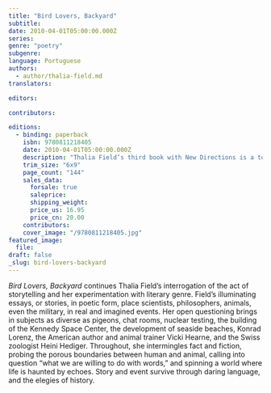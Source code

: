 ```yaml
---
title: "Bird Lovers, Backyard"
subtitle:
date: 2010-04-01T05:00:00.000Z
series:
genre: "poetry"
subgenre:
language: Portuguese
authors:
  - author/thalia-field.md
translators:

editors:

contributors:

editions:
  - binding: paperback
    isbn: 9780811218405
    date: 2010-04-01T05:00:00.000Z
    description: "Thalia Field’s third book with New Directions is a tour de force of blending literary genres (poetry, prose, essay, and drama) and examining our control of the natural world. "
    trim_size: "6x9"
    page_count: "144"
    sales_data:
      forsale: true
      saleprice:
      shipping_weight:
      price_us: 16.95
      price_cn: 20.00
    contributors:
    cover_image: "/9780811218405.jpg"
featured_image:
  file:
draft: false
_slug: bird-lovers-backyard
---
```


_Bird Lovers, Backyard_ continues Thalia Field’s interrogation of the act of storytelling and her experimentation with literary genre. Field’s illuminating essays, or stories, in poetic form, place scientists, philosophers, animals, even the military, in real and imagined events. Her open questioning brings in subjects as diverse as pigeons, chat rooms, nuclear testing, the building of the Kennedy Space Center, the development of seaside beaches, Konrad Lorenz, the American author and animal trainer Vicki Hearne, and the Swiss zoologist Heini Hediger. Throughout, she intermingles fact and fiction, probing the porous boundaries between human and animal, calling into question “what we are willing to do with words,” and spinning a world where life is haunted by echoes. Story and event survive through daring language, and the elegies of history.
